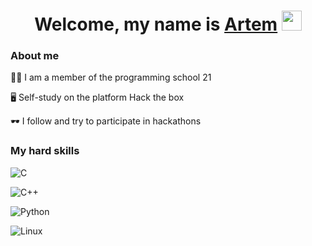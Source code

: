 ###
<h1 align="center">Welcome, my name is <a href="https://vk.com/foxtep" target="_blank">Artem</a> 
<img src="https://github.com/blackcater/blackcater/raw/main/images/Hi.gif" height="32"/></h1>

<h3>
   About me
</h3>

👨‍🎓 I am a member of the programming school 21

🖥 Self-study on the platform Hack the box

🕶 I follow and try to participate in hackathons

<h3>
   My hard skills
</h3>

![C](https://img.shields.io/badge/c-%2300599C.svg?style=for-the-badge&logo=c&logoColor=white)

![C++](https://img.shields.io/badge/c++-%2300599C.svg?style=for-the-badge&logo=c%2B%2B&logoColor=white)

![Python](https://img.shields.io/badge/python-3670A0?style=for-the-badge&logo=python&logoColor=ffdd54)

![Linux](https://img.shields.io/badge/Linux-FCC624?style=for-the-badge&logo=linux&logoColor=black)


<!--
**F0xNik/F0xNik** is a ✨ _special_ ✨ repository because its `README.md` (this file) appears on your GitHub profile.



Here are some ideas to get you started:

- 🔭 I’m currently working on ...
- 🌱 I’m currently learning ...
- 👯 I’m looking to collaborate on ...
- 🤔 I’m looking for help with ...
- 💬 Ask me about ...
- 📫 How to reach me: ...
- 😄 Pronouns: ...
- ⚡ Fun fact: ...
-->

